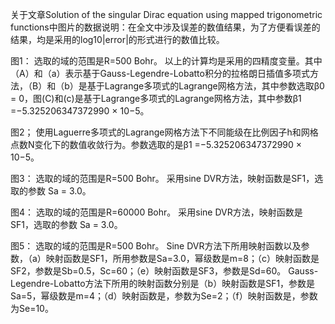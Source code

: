 
关于文章Solution of the singular Dirac equation using mapped trigonometric functions中图片的数据说明：在全文中涉及误差的数值结果，为了方便看误差的结果，均是采用的log10|error|的形式进行的数值比较。

图1：
选取的域的范围是R=500 Bohr。
以上的计算均是采用的四精度变量。其中（A）和（a）表示基于Gauss-Legendre-Lobatto积分的拉格朗日插值多项式方法，（B）和（b）是基于Lagrange多项式的Lagrange网格方法，其中参数选取β0 = 0，图(C)和(c)是基于Lagrange多项式的Lagrange网格方法，其中参数β1 =−5.325206347372990 × 10−5。

图2；
使用Laguerre多项式的Lagrange网格方法下不同能级在比例因子h和网格点数N变化下的数值收敛行为。参数选取的是β1 =−5.325206347372990 × 10−5。

图3：
选取的域的范围是R=500 Bohr。
采用sine DVR方法，映射函数是SF1，选取的参数 Sa = 3.0。

图4：
选取的域的范围是R=60000 Bohr。
采用sine DVR方法，映射函数是SF1，选取的参数 Sa = 3.0。

图5：
选取的域的范围是R=500 Bohr。
Sine DVR方法下所用映射函数以及参数，（a）映射函数是SF1，所用参数是Sa=3.0，幂级数是m=8；（c）映射函数是SF2，参数是Sb=0.5，Sc=60；（e）映射函数是SF3，参数是Sd=60。
Gauss-Legendre-Lobatto方法下所用的映射函数分别是（b）映射函数是SF1，参数是Sa=5，幂级数是m=4；（d）映射函数是，参数为Se=2；（f）映射函数是，参数为Se=10。

